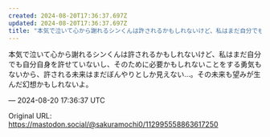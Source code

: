 ```yaml
---
created: 2024-08-20T17:36:37.697Z
updated: 2024-08-20T17:36:37.697Z
title: "本気で泣いて心から謝れるシンくんは許されるかもしれないけど、私はまだ自分でも自分[...]"
---
```


<p>本気で泣いて心から謝れるシンくんは許されるかもしれないけど、私はまだ自分でも自分自身を許せていないし、そのために必要かもしれないことをする勇気もないから、許される未来はまだぼんやりとしか見えない…。その未来も望みが生んだ幻想かもしれないよ。</p>

&mdash; 2024-08-20 17:36:37 UTC

Original URL: https://mastodon.social/@sakuramochi0/112995558863617250
